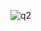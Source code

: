 
![q2](https://github.com/Sushil0903/c-language/assets/148516959/6798aabe-9e53-4480-a248-36ec119c3cbe)
